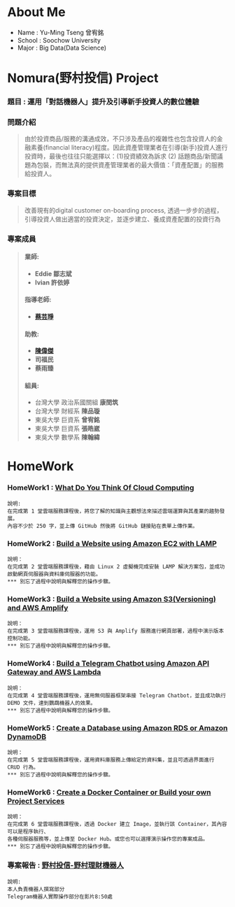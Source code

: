 # About Me
- Name :   Yu-Ming Tseng 曾宥銘
- School : Soochow University
- Major :  Big Data(Data Science)

# Nomura(野村投信) Project
### 題目 : 運用「對話機器人」提升及引導新手投資人的數位體驗
### 問題介紹
> 由於投資商品/服務的溝通成效，不只涉及產品的複雜性也包含投資人的金融素養(financial literacy)程度。因此資產管理業者在引導(新手)投資人進行投資時，最後也往往只能選擇以：(1)投資績效為訴求 (2) 話題商品/新聞議題為包裝，而無法真的提供資產管理業者的最大價值：「資產配置」的服務給投資人。
### 專案目標
> 改善現有的digital customer on-boarding process, 透過一步步的過程，引導投資人做出適當的投資決定，並逐步建立、養成資產配置的投資行為
### 專案成員
> #### 業師:
> - **Eddie 鄒志斌**
> - **Ivian 許依婷**
> #### 指導老師:
> - **[蔡芸琤](https://github.com/pecu)**
> #### 助教:
> - **[陳偉傑](https://github.com/sefx5ever)**
> - **司福民**
> - **蔡雨臻**
> #### 組員:
> - 台灣大學 政治系國關組 **康閏筑**
> - 台灣大學 財經系 **陳品璇**
> - 東吳大學 巨資系 **曾宥銘**
> - 東吳大學 巨資系 **張皓崴**
> - 東吳大學 數學系 **陳翰緯**
# HomeWork
### HomeWork1 : [What Do You Think Of Cloud Computing](HW1/HW1.md)
```
說明:
在完成第 1 堂雲端服務課程後，將您了解的知識與主觀想法來描述雲端運算與其產業的趨勢發展。
內容不少於 250 字，並上傳 GitHub 然後將 GitHub 鏈接貼在表單上傳作業。
```
### HomeWork2 : [Build a Website using Amazon EC2 with LAMP](https://youtu.be/2LxVo5biWmo)
```
說明：
在完成第 2 堂雲端服務課程後，藉由 Linux 2 虛擬機完成安裝 LAMP 解決方案包，並成功啟動網頁伺服器與資料庫伺服器的功能。
*** 別忘了過程中說明與解釋您的操作步驟。
```
### HomeWork3 : [Build a Website using Amazon S3(Versioning) and AWS Amplify](https://youtu.be/cbXR6CdO9-8)
```
說明：
在完成第 3 堂雲端服務課程後，運用 S3 與 Amplify 服務進行網頁部署，過程中演示版本控制功能。
*** 別忘了過程中說明與解釋您的操作步驟。
```
### HomeWork4 : [Build a Telegram Chatbot using Amazon API Gateway and AWS Lambda](https://youtu.be/D5DunNwSt34)
```
說明：
在完成第 4 堂雲端服務課程後，運用無伺服器框架串接 Telegram Chatbot，並且成功執行 DEMO 文件，達到鸚鵡機器人的效果。
*** 別忘了過程中說明與解釋您的操作步驟。
```
### HomeWork5 : [Create a Database using Amazon RDS or Amazon DynamoDB](https://youtu.be/Ag3jQL7S_58)
```
說明：
在完成第 5 堂雲端服務課程後，運用資料庫服務上傳給定的資料集，並且可透過界面進行 CRUD 行為。
*** 別忘了過程中說明與解釋您的操作步驟。
```
### HomeWork6 : [Create a Docker Container or Build your own Project Services](https://youtu.be/knn7Q5KAZko)
```
說明：
在完成第 6 堂雲端服務課程後，透過 Docker 建立 Image，並執行該 Container，其內容可以是程序執行、
各種伺服器服務等，並上傳至 Docker Hub。或您也可以選擇演示操作您的專案成品。
*** 別忘了過程中說明與解釋您的操作步驟。
```
### 專案報告 : [野村投信-野村理財機器人](https://www.youtube.com/watch?v=XErk-U-hSJU)
```
說明:
本人負責機器人撰寫部分
Telegram機器人實際操作部分在影片8:50處
```
